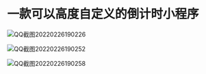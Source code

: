 # 一款可以高度自定义的倒计时小程序

![QQ截图20220226190226](C:\Users\ptrzs\Desktop\p\QQ截图20220226190226.png)

![QQ截图20220226190252](C:\Users\ptrzs\Desktop\p\QQ截图20220226190252.png)

![QQ截图20220226190258](C:\Users\ptrzs\Desktop\p\QQ截图20220226190258.png)